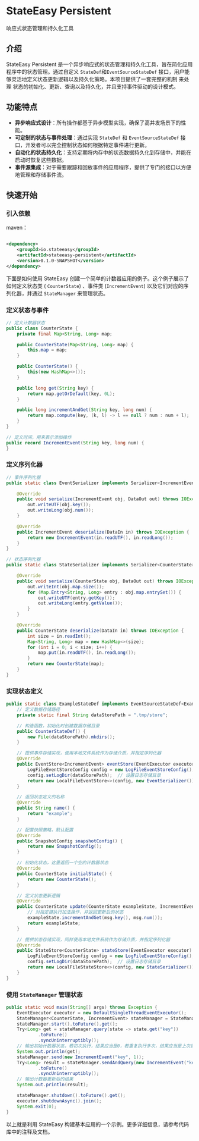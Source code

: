 # StateEasy Persistent

响应式状态管理和持久化工具

## 介绍

StateEasy Persistent 是一个异步响应式的状态管理和持久化工具，旨在简化应用程序中的状态管理。通过自定义
`StateDef`和`EventSourceStateDef` 接口，用户能够灵活地定义状态更新逻辑以及持久化策略。本项目提供了一套完整的机制
来处理 状态的初始化、更新、查询以及持久化，并且支持事件驱动的设计模式。

## 功能特点

- **异步响应式设计**：所有操作都基于异步模型实现，确保了高并发场景下的性能。
- **可定制的状态与事件处理**：通过实现 `StateDef` 和 `EventSourceStateDef`
  接口，开发者可以完全控制状态如何根据特定事件进行更新。
- **自动化的状态持久化**：支持定期将内存中的状态数据持久化到存储中，并能在启动时恢复这些数据。
- **事件源集成**：对于需要跟踪和回放事件的应用程序，提供了专门的接口以方便地管理和存储事件流。

## 快速开始

### 引入依赖

maven：

```xml

<dependency>
    <groupId>io.stateeasy</groupId>
    <artifactId>stateeasy-persistent</artifactId>
    <version>0.1.0-SNAPSHOT</version>
</dependency>
```

下面是如何使用 StateEasy 创建一个简单的计数器应用的例子。这个例子展示了如何定义状态类 (
`CounterState`) 、事件类 (`IncrementEvent`) 以及它们对应的序列化器，并通过 `StateManager` 来管理状态。

### 定义状态与事件

```java
// 定义计数器状态
public class CounterState {
    private final Map<String, Long> map;

    public CounterState(Map<String, Long> map) {
        this.map = map;
    }

    public CounterState() {
        this(new HashMap<>());
    }

    public long get(String key) {
        return map.getOrDefault(key, 0L);
    }

    public long incrementAndGet(String key, long num) {
        return map.compute(key, (k, l) -> l == null ? num : num + l);
    }
}

// 定义时间，用来表示添加操作
public record IncrementEvent(String key, long num) {
}
```

### 定义序列化器

```java
// 事件序列化器
public static class EventSerializer implements Serializer<IncrementEvent> {

    @Override
    public void serialize(IncrementEvent obj, DataOut out) throws IOException {
        out.writeUTF(obj.key());
        out.writeLong(obj.num());
    }

    @Override
    public IncrementEvent deserialize(DataIn in) throws IOException {
        return new IncrementEvent(in.readUTF(), in.readLong());
    }
}

// 状态序列化器
public static class StateSerializer implements Serializer<CounterState> {

    @Override
    public void serialize(CounterState obj, DataOut out) throws IOException {
        out.writeInt(obj.map.size());
        for (Map.Entry<String, Long> entry : obj.map.entrySet()) {
            out.writeUTF(entry.getKey());
            out.writeLong(entry.getValue());
        }
    }

    @Override
    public CounterState deserialize(DataIn in) throws IOException {
        int size = in.readInt();
        Map<String, Long> map = new HashMap<>(size);
        for (int i = 0; i < size; i++) {
            map.put(in.readUTF(), in.readLong());
        }
        return new CounterState(map);
    }
}
```

### 实现状态定义

```java
public static class ExampleStateDef implements EventSourceStateDef<ExampleState, ExampleEvent> {
    // 定义数据存储路径
    private static final String dataStorePath = ".tmp/store";

    // 构造函数，初始化时创建数据存储目录
    public CounterStateDef() {
        new File(dataStorePath).mkdirs();
    }

    // 提供事件存储实现，使用本地文件系统作为存储介质，并指定序列化器
    @Override
    public EventStore<IncrementEvent> eventStore(EventExecutor executor) {
        LogFileEventStoreConfig config = new LogFileEventStoreConfig();
        config.setLogDir(dataStorePath);  // 设置日志存储目录
        return new LocalFileEventStore<>(config, new EventSerializer());  // 创建并返回事件存储实例
    }

    // 返回状态定义的名称
    @Override
    public String name() {
        return "example";
    }

    // 配置快照策略，默认配置
    @Override
    public SnapshotConfig snapshotConfig() {
        return new SnapshotConfig();
    }

    // 初始化状态，这里返回一个空的计数器状态
    @Override
    public CounterState initialState() {
        return new CounterState();
    }

    // 定义状态更新逻辑
    @Override
    public CounterState update(CounterState exampleState, IncrementEvent msg) {
        // 对指定键执行加法操作，并返回更新后的状态
        exampleState.incrementAndGet(msg.key(), msg.num());
        return exampleState;
    }

    // 提供状态存储实现，同样使用本地文件系统作为存储介质，并指定序列化器
    @Override
    public StateStore<CounterState> stateStore(EventExecutor executor) {
        LogFileEventStoreConfig config = new LogFileEventStoreConfig();
        config.setLogDir(dataStorePath);  // 设置日志存储目录
        return new LocalFileStateStore<>(config, new StateSerializer());  // 创建并返回状态存储实例
    }
}
```

### 使用 `StateManager` 管理状态

```java
public static void main(String[] args) throws Exception {
    EventExecutor executor = new DefaultSingleThreadEventExecutor();
    StateManager<CounterState, IncrementEvent> stateManager = StateManager.create(new CounterStateDef(), executor);
    stateManager.start().toFuture().get();
    Try<Long> get = stateManager.query(state -> state.get("key"))
            .toFuture()
            .syncUninterruptibly();
    // 输出初始计数器状态，若初次执行，结果应当是0，若重复执行多次，结果应当是上次执行时的最终结果
    System.out.println(get);
    stateManager.send(new IncrementEvent("key", 1));
    Try<Long> result = stateManager.sendAndQuery(new IncrementEvent("key", 2), state -> state.get("key"))
            .toFuture()
            .syncUninterruptibly();
    // 输出计数器更新后的结果
    System.out.println(result);

    stateManager.shutdown().toFuture().get();
    executor.shutdownAsync().join();
    System.exit(0);
}  
```

以上就是利用 StateEasy 构建基本应用的一个示例。更多详细信息，请参考代码库中的注释及文档。
